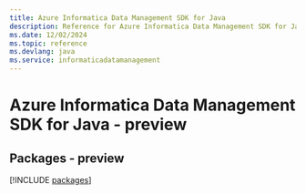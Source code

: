 ```yaml
---
title: Azure Informatica Data Management SDK for Java
description: Reference for Azure Informatica Data Management SDK for Java
ms.date: 12/02/2024
ms.topic: reference
ms.devlang: java
ms.service: informaticadatamanagement
---
```

# Azure Informatica Data Management SDK for Java - preview
## Packages - preview
[!INCLUDE [packages](informatica-data-management-index.md)]